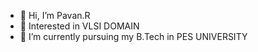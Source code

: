 - 👋 Hi, I’m Pavan.R
- 👀 Interested in VLSI DOMAIN
- 🌱 I’m currently pursuing my B.Tech in PES UNIVERSITY


<!---
Pavan-17/Pavan-17 is a ✨ special ✨ repository because its `README.md` (this file) appears on your GitHub profile.
You can click the Preview link to take a look at your changes.
--->
